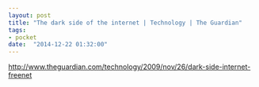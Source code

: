 ```yaml
---
layout: post
title: "The dark side of the internet | Technology | The Guardian"
tags:
- pocket
date:  "2014-12-22 01:32:00"
---
```


http://www.theguardian.com/technology/2009/nov/26/dark-side-internet-freenet

